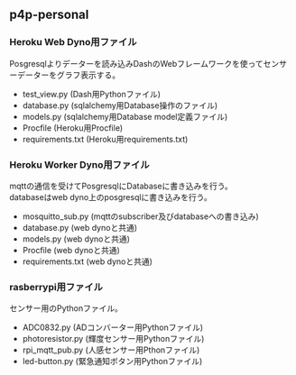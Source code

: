 ## p4p-personal

### Heroku Web Dyno用ファイル
Posgresqlよりデーターを読み込みDashのWebフレームワークを使ってセンサーデーターをグラフ表示する。

- test_view.py (Dash用Pythonファイル)
- database.py (sqlalchemy用Database操作のファイル)
- models.py (sqlalchemy用Database model定義ファイル)
- Procfile (Heroku用Procfile)
- requirements.txt (Heroku用requirements.txt)

### Heroku Worker Dyno用ファイル
mqttの通信を受けてPosgresqlにDatabaseに書き込みを行う。  
databaseはweb dyno上のposgresqlに書き込みを行う。

- mosquitto_sub.py (mqttのsubscriber及びdatabaseへの書き込み)
- database.py (web dynoと共通)
- models.py (web dynoと共通)
- Procfile (web dynoと共通)
- requirements.txt (web dynoと共通)

### rasberrypi用ファイル
センサー用のPythonファイル。

- ADC0832.py (ADコンバーター用Pythonファイル)　
- photoresistor.py (輝度センサー用Pythonファイル)
- rpi_mqtt_pub.py (人感センサー用Pthonファイル)
- led-button.py (緊急通知ボタン用Pythonファイル)
